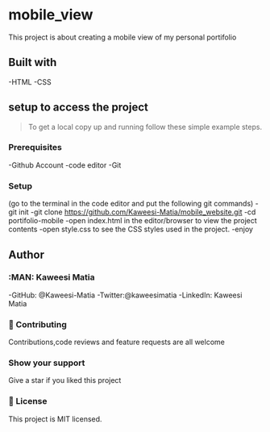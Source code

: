 # mobile_view

This project is about creating a mobile view of my personal portifolio

## Built with

-HTML
-CSS

## setup to access the project

> To get a local copy up and running follow these simple example steps.

### Prerequisites

-Github Account
-code editor
-Git

### Setup

(go to the terminal in the code editor and put the following git commands)
-git init
-git clone https://github.com/Kaweesi-Matia/mobile_website.git
-cd portifolio-mobile
-open index.html in the editor/browser to view the project contents
-open style.css to see the CSS styles used in the project.
-enjoy

## Author

### :MAN: Kaweesi Matia

-GitHub: @Kaweesi-Matia
-Twitter:@kaweesimatia
-LinkedIn: Kaweesi Matia

### :handshake: Contributing

Contributions,code reviews and feature requests are all welcome

### Show your support

Give a star if you liked this project

### :memo: License

This project is MIT licensed.